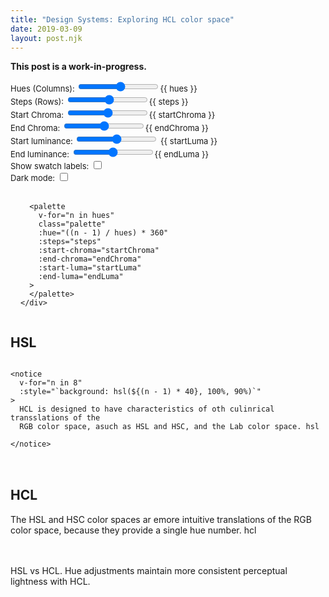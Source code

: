 ```yaml
---
title: "Design Systems: Exploring HCL color space"
date: 2019-03-09
layout: post.njk
---
```


<b>This post is a work-in-progress.</b>

<!-- However, their luminance variation does not match the way humans perceive color.
      Perceptually uniform color spaces outperform RFB in cases such as high noise environments. The
      Lab color space does correspond to the three channels of human perceptions, but it has poor
      hue constancy, especially in the blue range. hcl -->

<div
  id="app"
  :class="{'hide-labels': !showLabels}"
>


  <section class="app-controls">
    Hues (Columns): <input type="range" min="1" max="20" step="1" v-model.number="hues">{{ hues }}<br>
    Steps (Rows): <input type="range" min="1" max="20" step="1" v-model.number="steps">{{ steps }}<br>
    Start Chroma: <input type="range" min="1" max="150" v-model.number="startChroma">{{ startChroma }}<br>
    End Chroma: <input type="range" min="1" max="150" v-model.number="endChroma">{{ endChroma }}<br>
    Start luminance: <input type="range" min="1" max="150" v-model.number="startLuma"> {{ startLuma }} <br>
    End luminance: <input type="range" min="1" max="150" v-model.number="endLuma">{{ endLuma }}<br>
    <label class="checkbox-label">
      Show swatch labels: <input type="checkbox" v-model="showLabels" class="checkbox" /><br>
    </label>
    <label class="checkbox-label">
      Dark mode: <input type="checkbox" v-model="darkMode" class="checkbox" /><br>
    </label>
  </section>
  <br>

  <section>
    <div class="palettes">
      <palette
        class="palette"
        :steps="steps"
        :start-chroma="0"
        :end-chroma="0"
        :start-luma="startLuma"
        :end-luma="endLuma"
      >
      </palette>

      <palette
        v-for="n in hues"
        class="palette"
        :hue="((n - 1) / hues) * 360"
        :steps="steps"
        :start-chroma="startChroma"
        :end-chroma="endChroma"
        :start-luma="startLuma"
        :end-luma="endLuma"
      >
      </palette>
    </div>
  </section>


  <h2>HSL</h2>

  <section class="notices">

    <notice
      v-for="n in 8"
      :style="`background: hsl(${(n - 1) * 40}, 100%, 90%)`"
    >
      HCL is designed to have characteristics of oth culinrical transslations of the
      RGB color space, asuch as HSL and HSC, and the Lab color space. hsl

    </notice>
  </section>

  <h2>HCL</h2>

  <section class="notices">
    <notice
      v-for="n in 8"
      :style="`background: ${getHCL(n)}`"
    >
      The HSL and HSC color spaces ar emore intuitive translations of the RGB color space, because
      they provide a single hue number. hcl
    </notice>
  </section>

  <p>HSL vs HCL. Hue adjustments maintain more consistent perceptual lightness with HCL.</p>
</div>


<script type="text/x-template" id="tpl-swatch">
  <div
    class="swatch"
    :class="{
      'clipped': clipped,
      'not-compliant': !aaCompliant
    }"
    :style="`
      background: ${backgroundColor};
      color: ${color}
    `"
  >
    <div class="swatch-label">{{ name }}</div>
    <div class="swatch-wcag" v-if="!aaCompliant">
      WCAG {{ Math.round(wcag * 100) / 100 }}
    </div>
  </div>
</script>

<script type="text/x-template" id="tpl-palette">
  <div>
    <swatch
      v-for="step in steps"
      :h="hue"
      :c="startChroma + ((endChroma - startChroma)  * ((step - 1) / (steps - 1)))"
      :l="startLuma + ((endLuma - startLuma) * ((step - 1) / (steps - 1)))"
    >
    </swatch>
  </div>
</script>


<script type="text/x-template" id="tpl-notice">
  <div class="notice">
    <slot />
  </div>
</script>


<script src="/js/vue.min.js"></script>
<script src="/js/chroma.min.js"></script>

<script>
Vue.component('notice', {
  template: '#tpl-notice',
});


Vue.component('swatch', {
  template: '#tpl-swatch',
  props: {
    h: { type: Number, required: true },
    c: { type: Number, required: true },
    l: { type: Number, required: true },
  },
  data() {
    return {
      chromaVal: null,
      clipped: false,
    };
  },
  computed: {
    color() {
      return (this.l < 50) ? '#ffffff' : '#000000';
    },
    backgroundColor() {
      let c = chroma.hcl(this.h, this.c, this.l);
      // this.superClipped = c._rgb._unclipped.some((val) => val > 500 || val < -500);
      this.clipped =  c.clipped();
      return c;
    },
    name() {
      return `C:${Math.round(this.c)} L:${Math.round(this.l)}`;
    },
    wcag() {
        return chroma.contrast(this.color, this.backgroundColor);
    },
    aaCompliant() {
      return this.wcag >= 4.51;
    }

  },

});

Vue.component('palette', {
  template: '#tpl-palette',
  props: {
    steps: { type: Number, default: 10 },
    hue: { type: Number, default: 0 },
    startChroma: { type: Number, default: 60 },
    endChroma: { type: Number, default: 60 },
    startLuma: { type: Number, default: 20 },
    endLuma: { type: Number,  default: 120 },
  },
});

new Vue({
  el: '#app',
  data() {
    return {
      darkMode: false,
      showLabels: false,

      hues: 6,
      steps: 10,
      startChroma: 30,
      endChroma: 120,
      startLuma: 90,
      endLuma: 20,
    };
  },

  methods: {
    getHCL(n) {
      let c = chroma.hcl(((n - 1) * 40), 20, 90);
      return c;
    },
  }
});
</script>

<link rel="stylesheet" href="/css/forms.css">

<style>
.app-controls {
  font-family: var(--monospace);
  font-size: 13px;
}

.palettes {
  display: flex;
  flex-wrap: wrap;
  /* background: black;
  padding: 16px; */
}

.palette {
  margin: 0 16px 16px 0;
}

.swatch {
  position: relative;
  width: 6rem;
  height: 2rem;
  padding: 8px;
  border-radius: var(--border-radius);
  font-size: 11px;
  font-family: var(--monospace);
}

.hide-labels .swatch-label,
.hide-labels .swatch-wcag {
  display: none;
}

.not-compliant::after {
  position: absolute;
  content: 'AA';
  right: 8px;
  top: calc(50% - 5px);
  opacity: 0.85;
  padding: 0 2px;
  color: black;
  background: #fff;
  border-radius: 2px;
  text-decoration: line-through;
}
/* .clipped {
  opacity: 0.2;
} */

.notices {
  display: flex;
  flex-wrap: wrap;
  margin-bottom: 48px;
}

.notice {
  width: 18rem;
  font-size: 0.75rem;
  padding: 16px;
  margin: 0 16px 16px 0;
  border-radius: 4px;
}
</style>
